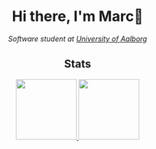 <div align="center">
<h1> Hi there, I'm Marc👋</h1>

<p><em>Software student at <a href="https://www.en.aau.dk/">University of Aalborg</a></em></p>

<h2>Stats</h2>

<p align="center">
  <a href="https://github.com/Many5900">
    <img height="120em" src="https://github-readme-stats.vercel.app/api?username=Many5900&show_icons=true&theme=dark&hide=stars,issues,contribs&include_all_commits=true&count_private=true"/>
  </a>
  <a href="https://github.com/Many5900">
    <img height="120em" src="https://github-readme-stats.vercel.app/api/top-langs/?username=Many5900&layout=compact&theme=dark"/>
  </a>
</p>
</div>






<!--
**Many5900/Many5900** is a ✨ _special_ ✨ repository because its `README.md` (this file) appears on your GitHub profile.

Here are some ideas to get you started:

- 🔭 I’m currently working on ...
- 🌱 I’m currently learning ...
- 👯 I’m looking to collaborate on ...
- 🤔 I’m looking for help with ...
- 💬 Ask me about ...
- 📫 How to reach me: ...
- 😄 Pronouns: ...
- ⚡ Fun fact: ...
-->
